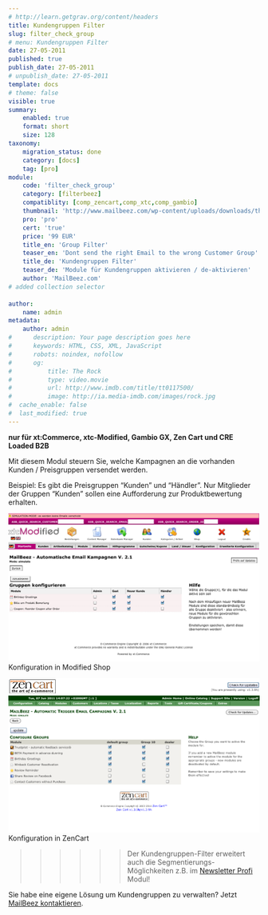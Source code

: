 ```yaml
---
# http://learn.getgrav.org/content/headers
title: Kundengruppen Filter
slug: filter_check_group
# menu: Kundengruppen Filter
date: 27-05-2011
published: true
publish_date: 27-05-2011
# unpublish_date: 27-05-2011
template: docs
# theme: false
visible: true
summary:
    enabled: true
    format: short
    size: 128
taxonomy:
    migration_status: done
    category: [docs]
    tag: [pro]
module:
    code: 'filter_check_group'
    category: [filterbeez]
    compatiblity: [comp_zencart,comp_xtc,comp_gambio]
    thumbnail: 'http://www.mailbeez.com/wp-content/uploads/downloads/thumbnails/2011/06/icon_32.png'
    pro: 'pro'
    cert: 'true'
    price: '99 EUR'
    title_en: 'Group Filter'
    teaser_en: 'Dont send the right Email to the wrong Customer Group'
    title_de: 'Kundengruppen Filter'
    teaser_de: 'Module für Kundengruppen aktivieren / de-aktivieren'
    author: 'MailBeez.com'
# added collection selector

author:
    name: admin
metadata:
    author: admin
#      description: Your page description goes here
#      keywords: HTML, CSS, XML, JavaScript
#      robots: noindex, nofollow
#      og:
#          title: The Rock
#          type: video.movie
#          url: http://www.imdb.com/title/tt0117500/
#          image: http://ia.media-imdb.com/images/rock.jpg
#  cache_enable: false
#  last_modified: true
---
```


**nur für xt:Commerce, xtc-Modified, Gambio GX, Zen Cart und CRE Loaded B2B**  

Mit diesem Modul steuern Sie, welche Kampagnen an die vorhanden Kunden / Preisgruppen versendet werden.

Beispiel: Es gibt die Preisgruppen “Kunden” und “Händler”.
Nur Mitglieder der Gruppen “Kunden” sollen eine Aufforderung zur Produktbewertung erhalten.

![Modified-Shop](Screen_xtcm.png)
Konfiguration in Modified Shop

![zencart](Screen_zencart.png)
Konfiguration in ZenCart

 
>>>>>>Der Kundengruppen-Filter erweitert auch die Segmentierungs-Möglichkeiten z.B. im [Newsletter Profi](/dokumentation/mailbeez/newsletter) Modul!

 

Sie habe eine eigene Lösung um Kundengruppen zu verwalten? Jetzt [ MailBeez kontaktieren](/about/contact/ "Kontakt").
